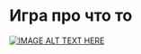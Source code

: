 # Игра про что то

[![IMAGE ALT TEXT HERE](https://img.youtube.com/vi/R7ImXtxhT2c/0.jpg)](https://www.youtube.com/watch?v=R7ImXtxhT2c)
